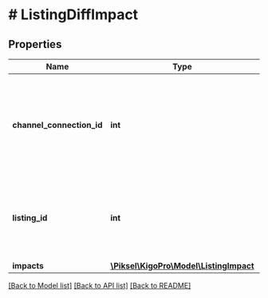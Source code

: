 # # ListingDiffImpact

## Properties

Name | Type | Description | Notes
------------ | ------------- | ------------- | -------------
**channel_connection_id** | **int** | Channel Connection ID (compound key) where Price, Availability or Content has changed | [optional]
**listing_id** | **int** | Listing ID (compound key) where Price, Availability or Content has changed | [optional]
**impacts** | [**\Piksel\KigoPro\Model\ListingImpact**](ListingImpact.md) |  | [optional]

[[Back to Model list]](../../README.md#models) [[Back to API list]](../../README.md#endpoints) [[Back to README]](../../README.md)

